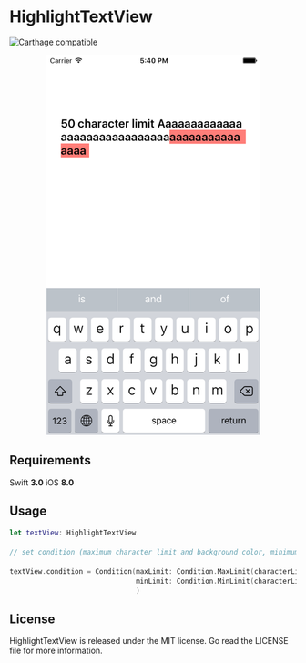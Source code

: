 # HighlightTextView

[![Carthage compatible](https://img.shields.io/badge/Carthage-compatible-4BC51D.svg?style=flat)](https://github.com/Carthage/Carthage)

<p align="center">
  <img src="HighlightTextView.png" width=375>
</p>

## Requirements

Swift **3.0** iOS **8.0**

## Usage
```swift
let textView: HighlightTextView

// set condition (maximum character limit and background color, minimum character limit and background color)

textView.condition = Condition(maxLimit: Condition.MaxLimit(characterLimit: 50, highlightColor: UIColor.red),
                               minLimit: Condition.MinLimit(characterLimit: 20, highlightColor: UIColor.gray)
                               )
```

## License
HighlightTextView is released under the MIT license. Go read the LICENSE file for more information.
